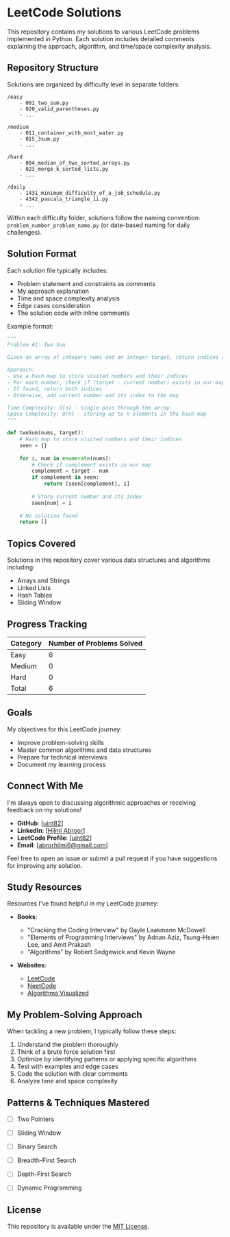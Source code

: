 # LeetCode Solutions

This repository contains my solutions to various LeetCode problems implemented in Python. Each solution includes detailed comments explaining the approach, algorithm, and time/space complexity analysis.

## Repository Structure

Solutions are organized by difficulty level in separate folders:

```
/easy
    - 001_two_sum.py
    - 020_valid_parentheses.py
    - ...

/medium
    - 011_container_with_most_water.py
    - 015_3sum.py
    - ...

/hard
    - 004_median_of_two_sorted_arrays.py
    - 023_merge_k_sorted_lists.py
    - ...

/daily
    - 1431_minimum_difficulty_of_a_job_schedule.py
    - 4342_pascals_triangle_ii.py
    - ...
```

Within each difficulty folder, solutions follow the naming convention: `problem_number_problem_name.py` (or date-based naming for daily challenges).

## Solution Format

Each solution file typically includes:

- Problem statement and constraints as comments
- My approach explanation
- Time and space complexity analysis
- Edge cases consideration
- The solution code with inline comments

Example format:
```python
"""
Problem #1: Two Sum

Given an array of integers nums and an integer target, return indices of the two numbers such that they add up to target.

Approach:
- Use a hash map to store visited numbers and their indices
- For each number, check if (target - current number) exists in our map
- If found, return both indices
- Otherwise, add current number and its index to the map

Time Complexity: O(n) - single pass through the array
Space Complexity: O(n) - storing up to n elements in the hash map
"""

def twoSum(nums, target):
    # Hash map to store visited numbers and their indices
    seen = {}
    
    for i, num in enumerate(nums):
        # Check if complement exists in our map
        complement = target - num
        if complement in seen:
            return [seen[complement], i]
            
        # Store current number and its index
        seen[num] = i
    
    # No solution found
    return []
```

## Topics Covered

Solutions in this repository cover various data structures and algorithms including:

- Arrays and Strings
- Linked Lists
- Hash Tables
- Sliding Window

## Progress Tracking

| Category | Number of Problems Solved |
|----------|---------------------------|
| Easy     | 6                         |
| Medium   | 0                         |
| Hard     | 0                         |
| Total    | 6                         |

## Goals

My objectives for this LeetCode journey:
- Improve problem-solving skills
- Master common algorithms and data structures
- Prepare for technical interviews
- Document my learning process

## Connect With Me

I'm always open to discussing algorithmic approaches or receiving feedback on my solutions!

- **GitHub**: [[uint82](https://github.com/uint82)]
- **LinkedIn**: [[Hilmi Abroor](https://www.linkedin.com/in/hilmi-abror-022123204/)]
- **LeetCode Profile**: [[uint82](https://leetcode.com/u/uint82/)]
- **Email**: [abrorhilmi6@gmail.com]

Feel free to open an issue or submit a pull request if you have suggestions for improving any solution.

## Study Resources

Resources I've found helpful in my LeetCode journey:

- **Books**:
  - "Cracking the Coding Interview" by Gayle Laakmann McDowell
  - "Elements of Programming Interviews" by Adnan Aziz, Tsung-Hsien Lee, and Amit Prakash
  - "Algorithms" by Robert Sedgewick and Kevin Wayne

- **Websites**:
  - [LeetCode](https://leetcode.com/)
  - [NeetCode](https://neetcode.io/)
  - [Algorithms Visualized](https://visualgo.net/)

## My Problem-Solving Approach

When tackling a new problem, I typically follow these steps:
1. Understand the problem thoroughly
2. Think of a brute force solution first
3. Optimize by identifying patterns or applying specific algorithms
4. Test with examples and edge cases
5. Code the solution with clear comments
6. Analyze time and space complexity

## Patterns & Techniques Mastered

- [ ] Two Pointers
- [ ] Sliding Window
- [ ] Binary Search
- [ ] Breadth-First Search
- [ ] Depth-First Search
- [ ] Dynamic Programming


## License

This repository is available under the [MIT License](LICENSE).
